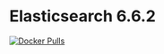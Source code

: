 Elasticsearch 6.6.2
=====================

[![Docker Pulls](https://img.shields.io/docker/pulls/jeduoliveira/lumisportal-stack-elasticsearch.svg)](https://cloud.docker.com/u/jeduoliveira/repository/docker/jeduoliveira/lumisportal-stack-elasticsearch)